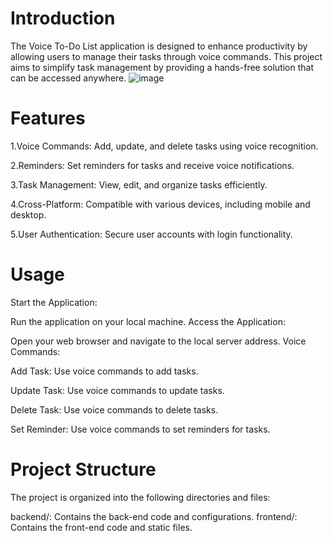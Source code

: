 # Introduction
The Voice To-Do List application is designed to enhance productivity by allowing users to manage their tasks through voice commands. This project aims to simplify task management by providing a hands-free solution that can be accessed anywhere.
![image](https://github.com/user-attachments/assets/1fe32af4-87fd-4a2f-b251-7b5cf72bf135)

# Features
1.Voice Commands: Add, update, and delete tasks using voice recognition.

2.Reminders: Set reminders for tasks and receive voice notifications.

3.Task Management: View, edit, and organize tasks efficiently.

4.Cross-Platform: Compatible with various devices, including mobile and desktop.

5.User Authentication: Secure user accounts with login functionality.

# Usage
Start the Application:

Run the application on your local machine.
Access the Application:

Open your web browser and navigate to the local server address.
Voice Commands:

Add Task: Use voice commands to add tasks.

Update Task: Use voice commands to update tasks.

Delete Task: Use voice commands to delete tasks.

Set Reminder: Use voice commands to set reminders for tasks.
# Project Structure
The project is organized into the following directories and files:

backend/: Contains the back-end code and configurations.
frontend/: Contains the front-end code and static files.
